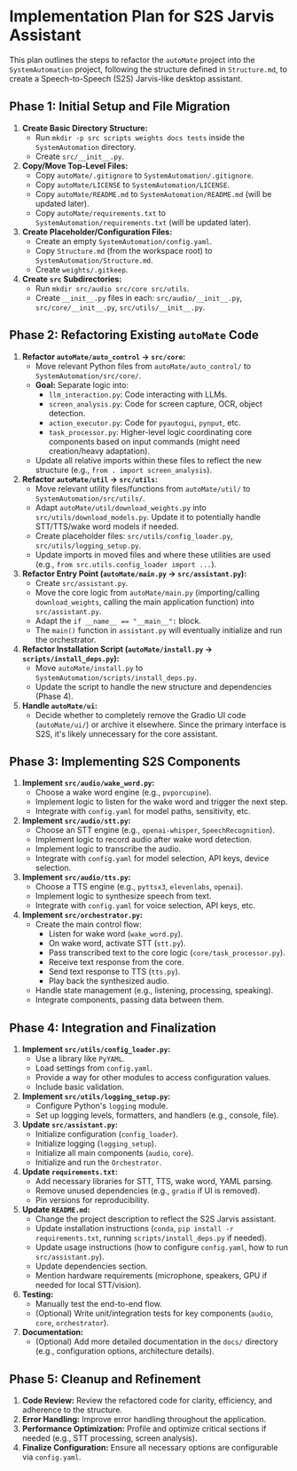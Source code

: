 # Implementation Plan for S2S Jarvis Assistant

This plan outlines the steps to refactor the `autoMate` project into the `SystemAutomation` project, following the structure defined in `Structure.md`, to create a Speech-to-Speech (S2S) Jarvis-like desktop assistant.

## Phase 1: Initial Setup and File Migration

1.  **Create Basic Directory Structure:**
    *   Run `mkdir -p src scripts weights docs tests` inside the `SystemAutomation` directory.
    *   Create `src/__init__.py`.
2.  **Copy/Move Top-Level Files:**
    *   Copy `autoMate/.gitignore` to `SystemAutomation/.gitignore`.
    *   Copy `autoMate/LICENSE` to `SystemAutomation/LICENSE`.
    *   Copy `autoMate/README.md` to `SystemAutomation/README.md` (will be updated later).
    *   Copy `autoMate/requirements.txt` to `SystemAutomation/requirements.txt` (will be updated later).
3.  **Create Placeholder/Configuration Files:**
    *   Create an empty `SystemAutomation/config.yaml`.
    *   Copy `Structure.md` (from the workspace root) to `SystemAutomation/Structure.md`.
    *   Create `weights/.gitkeep`.
4.  **Create `src` Subdirectories:**
    *   Run `mkdir src/audio src/core src/utils`.
    *   Create `__init__.py` files in each: `src/audio/__init__.py`, `src/core/__init__.py`, `src/utils/__init__.py`.

## Phase 2: Refactoring Existing `autoMate` Code

1.  **Refactor `autoMate/auto_control` -> `src/core`:**
    *   Move relevant Python files from `autoMate/auto_control/` to `SystemAutomation/src/core/`.
    *   **Goal:** Separate logic into:
        *   `llm_interaction.py`: Code interacting with LLMs.
        *   `screen_analysis.py`: Code for screen capture, OCR, object detection.
        *   `action_executor.py`: Code for `pyautogui`, `pynput`, etc.
        *   `task_processor.py`: Higher-level logic coordinating core components based on input commands (might need creation/heavy adaptation).
    *   Update all relative imports within these files to reflect the new structure (e.g., `from . import screen_analysis`).
2.  **Refactor `autoMate/util` -> `src/utils`:**
    *   Move relevant utility files/functions from `autoMate/util/` to `SystemAutomation/src/utils/`.
    *   Adapt `autoMate/util/download_weights.py` into `src/utils/download_models.py`. Update it to potentially handle STT/TTS/wake word models if needed.
    *   Create placeholder files: `src/utils/config_loader.py`, `src/utils/logging_setup.py`.
    *   Update imports in moved files and where these utilities are used (e.g., `from src.utils.config_loader import ...`).
3.  **Refactor Entry Point (`autoMate/main.py` -> `src/assistant.py`):**
    *   Create `src/assistant.py`.
    *   Move the core logic from `autoMate/main.py` (importing/calling `download_weights`, calling the main application function) into `src/assistant.py`.
    *   Adapt the `if __name__ == "__main__":` block.
    *   The `main()` function in `assistant.py` will eventually initialize and run the orchestrator.
4.  **Refactor Installation Script (`autoMate/install.py` -> `scripts/install_deps.py`):**
    *   Move `autoMate/install.py` to `SystemAutomation/scripts/install_deps.py`.
    *   Update the script to handle the new structure and dependencies (Phase 4).
5.  **Handle `autoMate/ui`:**
    *   Decide whether to completely remove the Gradio UI code (`autoMate/ui/`) or archive it elsewhere. Since the primary interface is S2S, it's likely unnecessary for the core assistant.

## Phase 3: Implementing S2S Components

1.  **Implement `src/audio/wake_word.py`:**
    *   Choose a wake word engine (e.g., `pvporcupine`).
    *   Implement logic to listen for the wake word and trigger the next step.
    *   Integrate with `config.yaml` for model paths, sensitivity, etc.
2.  **Implement `src/audio/stt.py`:**
    *   Choose an STT engine (e.g., `openai-whisper`, `SpeechRecognition`).
    *   Implement logic to record audio after wake word detection.
    *   Implement logic to transcribe the audio.
    *   Integrate with `config.yaml` for model selection, API keys, device selection.
3.  **Implement `src/audio/tts.py`:**
    *   Choose a TTS engine (e.g., `pyttsx3`, `elevenlabs`, `openai`).
    *   Implement logic to synthesize speech from text.
    *   Integrate with `config.yaml` for voice selection, API keys, etc.
4.  **Implement `src/orchestrator.py`:**
    *   Create the main control flow:
        *   Listen for wake word (`wake_word.py`).
        *   On wake word, activate STT (`stt.py`).
        *   Pass transcribed text to the core logic (`core/task_processor.py`).
        *   Receive text response from the core.
        *   Send text response to TTS (`tts.py`).
        *   Play back the synthesized audio.
    *   Handle state management (e.g., listening, processing, speaking).
    *   Integrate components, passing data between them.

## Phase 4: Integration and Finalization

1.  **Implement `src/utils/config_loader.py`:**
    *   Use a library like `PyYAML`.
    *   Load settings from `config.yaml`.
    *   Provide a way for other modules to access configuration values.
    *   Include basic validation.
2.  **Implement `src/utils/logging_setup.py`:**
    *   Configure Python's `logging` module.
    *   Set up logging levels, formatters, and handlers (e.g., console, file).
3.  **Update `src/assistant.py`:**
    *   Initialize configuration (`config_loader`).
    *   Initialize logging (`logging_setup`).
    *   Initialize all main components (`audio`, `core`).
    *   Initialize and run the `Orchestrator`.
4.  **Update `requirements.txt`:**
    *   Add necessary libraries for STT, TTS, wake word, YAML parsing.
    *   Remove unused dependencies (e.g., `gradio` if UI is removed).
    *   Pin versions for reproducibility.
5.  **Update `README.md`:**
    *   Change the project description to reflect the S2S Jarvis assistant.
    *   Update installation instructions (`conda`, `pip install -r requirements.txt`, running `scripts/install_deps.py` if needed).
    *   Update usage instructions (how to configure `config.yaml`, how to run `src/assistant.py`).
    *   Update dependencies section.
    *   Mention hardware requirements (microphone, speakers, GPU if needed for local STT/vision).
6.  **Testing:**
    *   Manually test the end-to-end flow.
    *   (Optional) Write unit/integration tests for key components (`audio`, `core`, `orchestrator`).
7.  **Documentation:**
    *   (Optional) Add more detailed documentation in the `docs/` directory (e.g., configuration options, architecture details).

## Phase 5: Cleanup and Refinement

1.  **Code Review:** Review the refactored code for clarity, efficiency, and adherence to the structure.
2.  **Error Handling:** Improve error handling throughout the application.
3.  **Performance Optimization:** Profile and optimize critical sections if needed (e.g., STT processing, screen analysis).
4.  **Finalize Configuration:** Ensure all necessary options are configurable via `config.yaml`. 